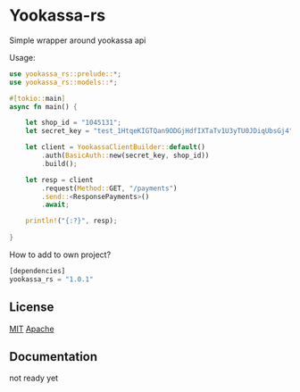 
# Yookassa-rs
Simple wrapper around yookassa api

Usage:
```rust
use yookassa_rs::prelude::*;
use yookassa_rs::models::*;

#[tokio::main]
async fn main() {

    let shop_id = "1045131";
    let secret_key = "test_1HtqeKIGTQan9ODGjHdfIXTaTv1U3yTU0JDiqUbsGj4";

    let client = YookassaClientBuilder::default()
        .auth(BasicAuth::new(secret_key, shop_id))
        .build();

    let resp = client
        .request(Method::GET, "/payments")
        .send::<ResponsePayments>()
        .await;

    println!("{:?}", resp);
    
}
```

How to add to own project?
```rust
[dependencies]
yookassa_rs = "1.0.1"
```



## License

[MIT](https://choosealicense.com/licenses/mit/)
[Apache](https://choosealicense.com/licenses/apache/)

## Documentation

not ready yet

